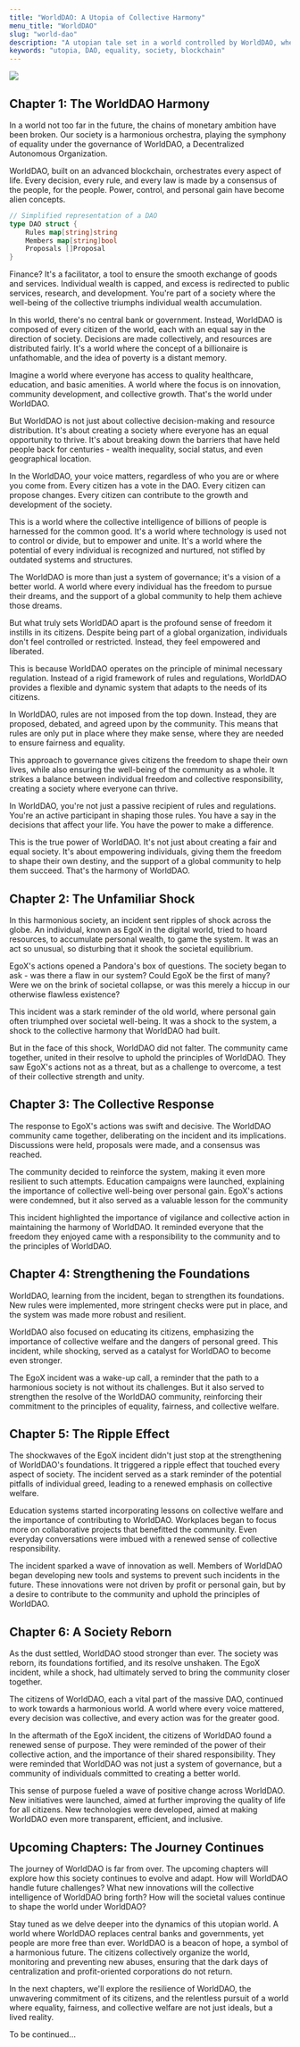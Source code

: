 ```yaml
---
title: "WorldDAO: A Utopia of Collective Harmony"
menu_title: "WorldDAO"
slug: "world-dao"
description: "A utopian tale set in a world controlled by WorldDAO, where every citizen is a part of the DAO, striving to prevent abuses and centralization."
keywords: "utopia, DAO, equality, society, blockchain"
---
```


![](./worlddao.png)

## Chapter 1: The WorldDAO Harmony

In a world not too far in the future, the chains of monetary ambition have been broken. Our society is a harmonious orchestra, playing the symphony of equality under the governance of WorldDAO, a Decentralized Autonomous Organization.

WorldDAO, built on an advanced blockchain, orchestrates every aspect of life. Every decision, every rule, and every law is made by a consensus of the people, for the people. Power, control, and personal gain have become alien concepts.

```go
// Simplified representation of a DAO
type DAO struct {
    Rules map[string]string
    Members map[string]bool
    Proposals []Proposal
}
```

Finance? It's a facilitator, a tool to ensure the smooth exchange of goods and services. Individual wealth is capped, and excess is redirected to public services, research, and development. You're part of a society where the well-being of the collective triumphs individual wealth accumulation.

In this world, there's no central bank or government. Instead, WorldDAO is composed of every citizen of the world, each with an equal say in the direction of society. Decisions are made collectively, and resources are distributed fairly. It's a world where the concept of a billionaire is unfathomable, and the idea of poverty is a distant memory.

Imagine a world where everyone has access to quality healthcare, education, and basic amenities. A world where the focus is on innovation, community development, and collective growth. That's the world under WorldDAO.

But WorldDAO is not just about collective decision-making and resource distribution. It's about creating a society where everyone has an equal opportunity to thrive. It's about breaking down the barriers that have held people back for centuries - wealth inequality, social status, and even geographical location.

In the WorldDAO, your voice matters, regardless of who you are or where you come from. Every citizen has a vote in the DAO. Every citizen can propose changes. Every citizen can contribute to the growth and development of the society.

This is a world where the collective intelligence of billions of people is harnessed for the common good. It's a world where technology is used not to control or divide, but to empower and unite. It's a world where the potential of every individual is recognized and nurtured, not stifled by outdated systems and structures.

The WorldDAO is more than just a system of governance; it's a vision of a better world. A world where every individual has the freedom to pursue their dreams, and the support of a global community to help them achieve those dreams.

But what truly sets WorldDAO apart is the profound sense of freedom it instills in its citizens. Despite being part of a global organization, individuals don't feel controlled or restricted. Instead, they feel empowered and liberated.

This is because WorldDAO operates on the principle of minimal necessary regulation. Instead of a rigid framework of rules and regulations, WorldDAO provides a flexible and dynamic system that adapts to the needs of its citizens.

In WorldDAO, rules are not imposed from the top down. Instead, they are proposed, debated, and agreed upon by the community. This means that rules are only put in place where they make sense, where they are needed to ensure fairness and equality.

This approach to governance gives citizens the freedom to shape their own lives, while also ensuring the well-being of the community as a whole. It strikes a balance between individual freedom and collective responsibility, creating a society where everyone can thrive.

In WorldDAO, you're not just a passive recipient of rules and regulations. You're an active participant in shaping those rules. You have a say in the decisions that affect your life. You have the power to make a difference.

This is the true power of WorldDAO. It's not just about creating a fair and equal society. It's about empowering individuals, giving them the freedom to shape their own destiny, and the support of a global community to help them succeed. That's the harmony of WorldDAO.

## Chapter 2: The Unfamiliar Shock

In this harmonious society, an incident sent ripples of shock across the globe. An individual, known as EgoX in the digital world, tried to hoard resources, to accumulate personal wealth, to game the system. It was an act so unusual, so disturbing that it shook the societal equilibrium.

EgoX's actions opened a Pandora's box of questions. The society began to ask - was there a flaw in our system? Could EgoX be the first of many? Were we on the brink of societal collapse, or was this merely a hiccup in our otherwise flawless existence?

This incident was a stark reminder of the old world, where personal gain often triumphed over societal well-being. It was a shock to the system, a shock to the collective harmony that WorldDAO had built.

But in the face of this shock, WorldDAO did not falter. The community came together, united in their resolve to uphold the principles of WorldDAO. They saw EgoX's actions not as a threat, but as a challenge to overcome, a test of their collective strength and unity.

## Chapter 3: The Collective Response

The response to EgoX's actions was swift and decisive. The WorldDAO community came together, deliberating on the incident and its implications. Discussions were held, proposals were made, and a consensus was reached.

The community decided to reinforce the system, making it even more resilient to such attempts. Education campaigns were launched, explaining the importance of collective well-being over personal gain. EgoX's actions were condemned, but it also served as a valuable lesson for the community

This incident highlighted the importance of vigilance and collective action in maintaining the harmony of WorldDAO. It reminded everyone that the freedom they enjoyed came with a responsibility to the community and to the principles of WorldDAO.

## Chapter 4: Strengthening the Foundations

WorldDAO, learning from the incident, began to strengthen its foundations. New rules were implemented, more stringent checks were put in place, and the system was made more robust and resilient.

WorldDAO also focused on educating its citizens, emphasizing the importance of collective welfare and the dangers of personal greed. This incident, while shocking, served as a catalyst for WorldDAO to become even stronger.

The EgoX incident was a wake-up call, a reminder that the path to a harmonious society is not without its challenges. But it also served to strengthen the resolve of the WorldDAO community, reinforcing their commitment to the principles of equality, fairness, and collective welfare.

## Chapter 5: The Ripple Effect

The shockwaves of the EgoX incident didn't just stop at the strengthening of WorldDAO's foundations. It triggered a ripple effect that touched every aspect of society. The incident served as a stark reminder of the potential pitfalls of individual greed, leading to a renewed emphasis on collective welfare.

Education systems started incorporating lessons on collective welfare and the importance of contributing to WorldDAO. Workplaces began to focus more on collaborative projects that benefitted the community. Even everyday conversations were imbued with a renewed sense of collective responsibility.

The incident sparked a wave of innovation as well. Members of WorldDAO began developing new tools and systems to prevent such incidents in the future. These innovations were not driven by profit or personal gain, but by a desire to contribute to the community and uphold the principles of WorldDAO.

## Chapter 6: A Society Reborn

As the dust settled, WorldDAO stood stronger than ever. The society was reborn, its foundations fortified, and its resolve unshaken. The EgoX incident, while a shock, had ultimately served to bring the community closer together.

The citizens of WorldDAO, each a vital part of the massive DAO, continued to work towards a harmonious world. A world where every voice mattered, every decision was collective, and every action was for the greater good.

In the aftermath of the EgoX incident, the citizens of WorldDAO found a renewed sense of purpose. They were reminded of the power of their collective action, and the importance of their shared responsibility. They were reminded that WorldDAO was not just a system of governance, but a community of individuals committed to creating a better world.

This sense of purpose fueled a wave of positive change across WorldDAO. New initiatives were launched, aimed at further improving the quality of life for all citizens. New technologies were developed, aimed at making WorldDAO even more transparent, efficient, and inclusive.

## Upcoming Chapters: The Journey Continues

The journey of WorldDAO is far from over. The upcoming chapters will explore how this society continues to evolve and adapt. How will WorldDAO handle future challenges? What new innovations will the collective intelligence of WorldDAO bring forth? How will the societal values continue to shape the world under WorldDAO?

Stay tuned as we delve deeper into the dynamics of this utopian world. A world where WorldDAO replaces central banks and governments, yet people are more free than ever. WorldDAO is a beacon of hope, a symbol of a harmonious future. The citizens collectively organize the world, monitoring and preventing new abuses, ensuring that the dark days of centralization and profit-oriented corporations do not return.

In the next chapters, we'll explore the resilience of WorldDAO, the unwavering commitment of its citizens, and the relentless pursuit of a world where equality, fairness, and collective welfare are not just ideals, but a lived reality.

To be continued...
